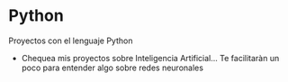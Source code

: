 # Python
Proyectos con el lenguaje Python


* Chequea mis proyectos sobre Inteligencia Artificial... Te facilitaràn un poco para entender algo sobre redes neuronales
